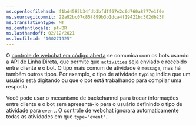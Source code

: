 ```yaml
---
ms.openlocfilehash: f1bd4585b34fdb3bfdff67e2c6d760a8777e1f0e
ms.sourcegitcommit: 22a92bc07c85f899b3b1dca4f19421bc302db23f
ms.translationtype: MT
ms.contentlocale: pt-BR
ms.lasthandoff: 02/12/2021
ms.locfileid: "100271925"
---
```

O <a href="https://github.com/Microsoft/BotFramework-WebChat" target="_blank">controle de webchat em código aberta</a> se comunica com os bots usando a [API de Linha Direta](../rest-api/bot-framework-rest-direct-line-3-0-concepts.md#client-libraries), que permite que `activities` seja enviado e recebido entre cliente e o bot.
O tipo mais comum de atividade é `message`, mas há também outros tipos.
Por exemplo, o tipo de atividade `typing` indica que um usuário está digitando ou que o bot está trabalhando para compilar uma resposta.

Você pode usar o mecanismo de backchannel para trocar informações entre cliente e o bot sem apresentá-lo para o usuário definindo o tipo de atividade para `event`. O controle de webchat ignorará automaticamente todas as atividades em que `type="event"`.